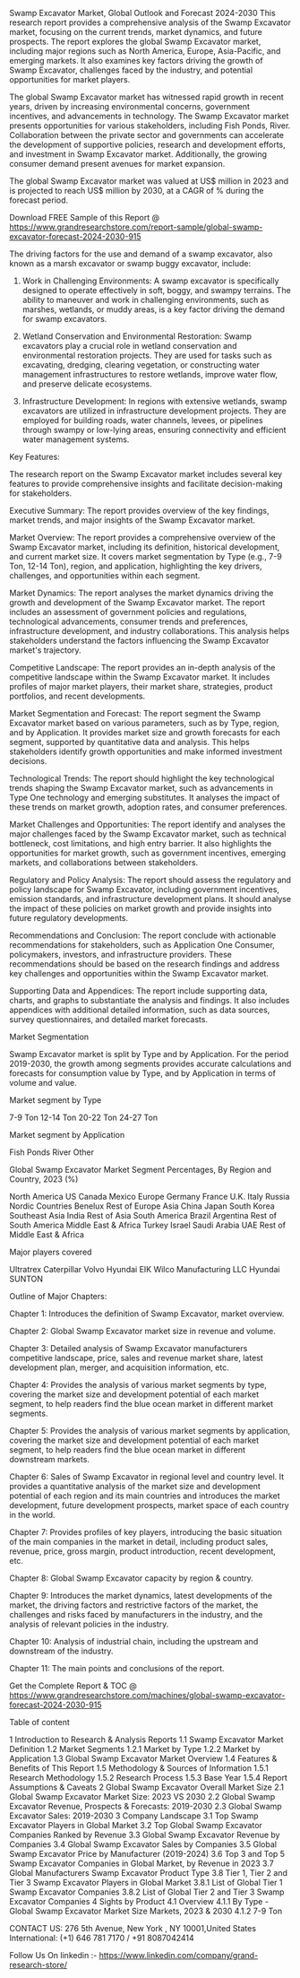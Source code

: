 Swamp Excavator Market, Global Outlook and Forecast 2024-2030
This research report provides a comprehensive analysis of the Swamp Excavator market, focusing on the current trends, market dynamics, and future prospects. The report explores the global Swamp Excavator market, including major regions such as North America, Europe, Asia-Pacific, and emerging markets. It also examines key factors driving the growth of Swamp Excavator, challenges faced by the industry, and potential opportunities for market players.

The global Swamp Excavator market has witnessed rapid growth in recent years, driven by increasing environmental concerns, government incentives, and advancements in technology. The Swamp Excavator market presents opportunities for various stakeholders, including Fish Ponds, River. Collaboration between the private sector and governments can accelerate the development of supportive policies, research and development efforts, and investment in Swamp Excavator market. Additionally, the growing consumer demand present avenues for market expansion.

The global Swamp Excavator market was valued at US$ million in 2023 and is projected to reach US$ million by 2030, at a CAGR of % during the forecast period.

Download FREE Sample of this Report @ https://www.grandresearchstore.com/report-sample/global-swamp-excavator-forecast-2024-2030-915


The driving factors for the use and demand of a swamp excavator, also known as a marsh excavator or swamp buggy excavator, include:



1. Work in Challenging Environments: A swamp excavator is specifically designed to operate effectively in soft, boggy, and swampy terrains. The ability to maneuver and work in challenging environments, such as marshes, wetlands, or muddy areas, is a key factor driving the demand for swamp excavators.



2. Wetland Conservation and Environmental Restoration: Swamp excavators play a crucial role in wetland conservation and environmental restoration projects. They are used for tasks such as excavating, dredging, clearing vegetation, or constructing water management infrastructures to restore wetlands, improve water flow, and preserve delicate ecosystems.



3. Infrastructure Development: In regions with extensive wetlands, swamp excavators are utilized in infrastructure development projects. They are employed for building roads, water channels, levees, or pipelines through swampy or low-lying areas, ensuring connectivity and efficient water management systems.

Key Features:

The research report on the Swamp Excavator market includes several key features to provide comprehensive insights and facilitate decision-making for stakeholders.

Executive Summary: The report provides overview of the key findings, market trends, and major insights of the Swamp Excavator market.

Market Overview: The report provides a comprehensive overview of the Swamp Excavator market, including its definition, historical development, and current market size. It covers market segmentation by Type (e.g., 7-9 Ton, 12-14 Ton), region, and application, highlighting the key drivers, challenges, and opportunities within each segment.

Market Dynamics: The report analyses the market dynamics driving the growth and development of the Swamp Excavator market. The report includes an assessment of government policies and regulations, technological advancements, consumer trends and preferences, infrastructure development, and industry collaborations. This analysis helps stakeholders understand the factors influencing the Swamp Excavator market's trajectory.

Competitive Landscape: The report provides an in-depth analysis of the competitive landscape within the Swamp Excavator market. It includes profiles of major market players, their market share, strategies, product portfolios, and recent developments.

Market Segmentation and Forecast: The report segment the Swamp Excavator market based on various parameters, such as by Type, region, and by Application. It provides market size and growth forecasts for each segment, supported by quantitative data and analysis. This helps stakeholders identify growth opportunities and make informed investment decisions.

Technological Trends: The report should highlight the key technological trends shaping the Swamp Excavator market, such as advancements in Type One technology and emerging substitutes. It analyses the impact of these trends on market growth, adoption rates, and consumer preferences.

Market Challenges and Opportunities: The report identify and analyses the major challenges faced by the Swamp Excavator market, such as technical bottleneck, cost limitations, and high entry barrier. It also highlights the opportunities for market growth, such as government incentives, emerging markets, and collaborations between stakeholders.

Regulatory and Policy Analysis: The report should assess the regulatory and policy landscape for Swamp Excavator, including government incentives, emission standards, and infrastructure development plans. It should analyse the impact of these policies on market growth and provide insights into future regulatory developments.

Recommendations and Conclusion: The report conclude with actionable recommendations for stakeholders, such as Application One Consumer, policymakers, investors, and infrastructure providers. These recommendations should be based on the research findings and address key challenges and opportunities within the Swamp Excavator market.

Supporting Data and Appendices: The report include supporting data, charts, and graphs to substantiate the analysis and findings. It also includes appendices with additional detailed information, such as data sources, survey questionnaires, and detailed market forecasts.

Market Segmentation

Swamp Excavator market is split by Type and by Application. For the period 2019-2030, the growth among segments provides accurate calculations and forecasts for consumption value by Type, and by Application in terms of volume and value.



Market segment by Type



7-9 Ton
12-14 Ton
20-22 Ton
24-27 Ton


Market segment by Application



Fish Ponds
River
Other


Global Swamp Excavator Market Segment Percentages, By Region and Country, 2023 (%)



North America
US
Canada
Mexico
Europe
Germany
France
U.K.
Italy
Russia
Nordic Countries
Benelux
Rest of Europe
Asia
China
Japan
South Korea
Southeast Asia
India
Rest of Asia
South America
Brazil
Argentina
Rest of South America
Middle East & Africa
Turkey
Israel
Saudi Arabia
UAE
Rest of Middle East & Africa


Major players covered



Ultratrex
Caterpillar
Volvo
Hyundai
EIK
Wilco Manufacturing LLC
Hyundai
SUNTON


Outline of Major Chapters:

Chapter 1: Introduces the definition of Swamp Excavator, market overview.

Chapter 2: Global Swamp Excavator market size in revenue and volume.

Chapter 3: Detailed analysis of Swamp Excavator manufacturers competitive landscape, price, sales and revenue market share, latest development plan, merger, and acquisition information, etc.

Chapter 4: Provides the analysis of various market segments by type, covering the market size and development potential of each market segment, to help readers find the blue ocean market in different market segments.

Chapter 5: Provides the analysis of various market segments by application, covering the market size and development potential of each market segment, to help readers find the blue ocean market in different downstream markets.

Chapter 6: Sales of Swamp Excavator in regional level and country level. It provides a quantitative analysis of the market size and development potential of each region and its main countries and introduces the market development, future development prospects, market space of each country in the world.

Chapter 7: Provides profiles of key players, introducing the basic situation of the main companies in the market in detail, including product sales, revenue, price, gross margin, product introduction, recent development, etc.

Chapter 8: Global Swamp Excavator capacity by region & country.

Chapter 9: Introduces the market dynamics, latest developments of the market, the driving factors and restrictive factors of the market, the challenges and risks faced by manufacturers in the industry, and the analysis of relevant policies in the industry.

Chapter 10: Analysis of industrial chain, including the upstream and downstream of the industry.

Chapter 11: The main points and conclusions of the report.

Get the Complete Report & TOC @ https://www.grandresearchstore.com/machines/global-swamp-excavator-forecast-2024-2030-915

Table of content

1 Introduction to Research & Analysis Reports
1.1 Swamp Excavator Market Definition
1.2 Market Segments
1.2.1 Market by Type
1.2.2 Market by Application
1.3 Global Swamp Excavator Market Overview
1.4 Features & Benefits of This Report
1.5 Methodology & Sources of Information
1.5.1 Research Methodology
1.5.2 Research Process
1.5.3 Base Year
1.5.4 Report Assumptions & Caveats
2 Global Swamp Excavator Overall Market Size
2.1 Global Swamp Excavator Market Size: 2023 VS 2030
2.2 Global Swamp Excavator Revenue, Prospects & Forecasts: 2019-2030
2.3 Global Swamp Excavator Sales: 2019-2030
3 Company Landscape
3.1 Top Swamp Excavator Players in Global Market
3.2 Top Global Swamp Excavator Companies Ranked by Revenue
3.3 Global Swamp Excavator Revenue by Companies
3.4 Global Swamp Excavator Sales by Companies
3.5 Global Swamp Excavator Price by Manufacturer (2019-2024)
3.6 Top 3 and Top 5 Swamp Excavator Companies in Global Market, by Revenue in 2023
3.7 Global Manufacturers Swamp Excavator Product Type
3.8 Tier 1, Tier 2 and Tier 3 Swamp Excavator Players in Global Market
3.8.1 List of Global Tier 1 Swamp Excavator Companies
3.8.2 List of Global Tier 2 and Tier 3 Swamp Excavator Companies
4 Sights by Product
4.1 Overview
4.1.1 By Type - Global Swamp Excavator Market Size Markets, 2023 & 2030
4.1.2 7-9 Ton

CONTACT US:
276 5th Avenue, New York , NY 10001,United States
International: (+1) 646 781 7170 / +91 8087042414

Follow Us On linkedin :- https://www.linkedin.com/company/grand-research-store/
 
